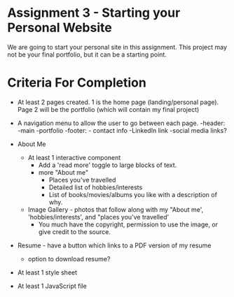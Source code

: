 # Assignment 3 - Starting your Personal Website

We are going to start your personal site in this assignment.  This project may not be your final portfolio, but it can be a starting point.  


# Criteria For Completion
- At least 2 pages created. 1 is the home page (landing/personal page). Page 2 will be the portfolio (which will contain my final project)
- A navigation menu to allow the user to go between each page.
    -header:
        -main
        -portfolio
    -footer:
        - contact info
        -LinkedIn link
        -social media links?

- About Me
    - At least 1 interactive component
        - Add a 'read more' toggle to large blocks of text.
        - more "About me"
            - Places you've travelled
            - Detailed list of hobbies/interests
            - List of books/movies/albums you like with a description of why.
    - Image Gallery - photos that follow along with my "About me', 'hobbies/interests', and "places you've travelled'
         - You much have the copyright, permission to use the image, or give credit to the source.
    

- Resume - have a button which links to a PDF version of my resume
    - option to download resume?

- At least 1 style sheet
- At least 1 JavaScript file


